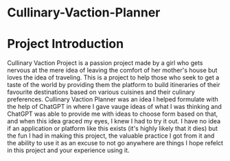 # Cullinary-Vaction-Planner

<h1>Project Introduction</h1>
<p>Cullinary Vaction Project is a passion project made by a girl who gets nervous at the mere idea of leaving the comfort of her mother's house but loves the idea of traveling. This is a project to help those who seek to get a taste of the world by providing them the platform to build itineraries of their favourite destinations based on various cuisines and their culinary preferences. Cullinary Vaction Planner was an idea I helped formulate with the help of ChatGPT in where I gave vauge ideas of what I was thinking and ChatGPT was able to provide me with ideas to choose form based on that, and when this idea graced my eyes, I knew I had to try it out. I have no idea if an application or platform like this exists (it's highly likely that it dies) but the fun I had in making this project, the valuable practice I got from it and the ability to use it as an excuse to not go anywhere are things I hope refelct in this project and your experience using it.</p>
